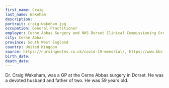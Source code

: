 ```yaml
---
first_name: Craig
last_name: Wakeham
description: 
portrait: craig-wakeham.jpg
occupation: General Practitioner
employer: Cerne Abbas Surgery and NHS Dorset Clinical Commissioning Group
city: Cerne Abbas
province: South West England
country: United Kingdom
source: https://nursingnotes.co.uk/covid-19-memorial/, https://www.bbc.com/news/uk-england-dorset-52364844
birth_date: 
death_date: 
---
```


Dr. Craig Wakeham, was a GP at the Cerne Abbas surgery in Dorset. He was a devoted husband and father of two. He was 59 years old.